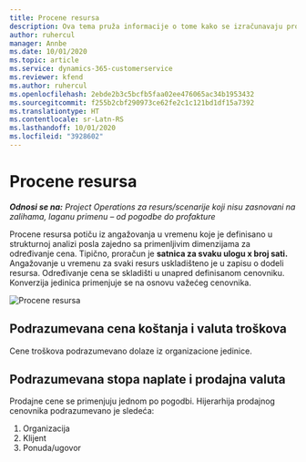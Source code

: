 ```yaml
---
title: Procene resursa
description: Ova tema pruža informacije o tome kako se izračunavaju procene resursa u usluzi Project Operations.
author: ruhercul
manager: Annbe
ms.date: 10/01/2020
ms.topic: article
ms.service: dynamics-365-customerservice
ms.reviewer: kfend
ms.author: ruhercul
ms.openlocfilehash: 2ebde2b3c5bcfb5faa02ee476065ac34b1953432
ms.sourcegitcommit: f255b2cbf290973ce62fe2c1c121bd1df15a7392
ms.translationtype: HT
ms.contentlocale: sr-Latn-RS
ms.lasthandoff: 10/01/2020
ms.locfileid: "3928602"
---
```

# <a name="resource-estimates"></a>Procene resursa

_**Odnosi se na:** Project Operations za resurs/scenarije koji nisu zasnovani na zalihama, laganu primenu – od pogodbe do profakture_

Procene resursa potiču iz angažovanja u vremenu koje je definisano u strukturnoj analizi posla zajedno sa primenljivim dimenzijama za određivanje cena. Tipično, proračun je **satnica za svaku ulogu x broj sati.** Angažovanje u vremenu za svaki resurs uskladišteno je u zapisu o dodeli resursa. Određivanje cena se skladišti u unapred definisanom cenovniku. Konverzija jedinica primenjuje se na osnovu važećeg cenovnika.

![Procene resursa](./media/navigation12.png)

## <a name="default-cost-price-and-cost-currency"></a>Podrazumevana cena koštanja i valuta troškova

Cene troškova podrazumevano dolaze iz organizacione jedinice.

## <a name="default-bill-rate-and-sales-currency"></a>Podrazumevana stopa naplate i prodajna valuta

Prodajne cene se primenjuju jednom po pogodbi. Hijerarhija prodajnog cenovnika podrazumevano je sledeća:

1. Organizacija
2. Klijent
3. Ponuda/ugovor
